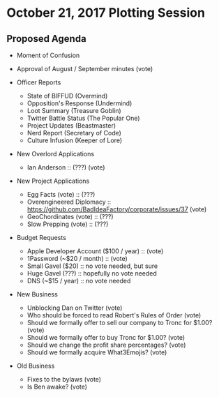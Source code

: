 # October 21, 2017 Plotting Session

## Proposed Agenda

- Moment of Confusion

- Approval of August / September minutes (vote)

- Officer Reports
    - State of BIFFUD (Overmind)
    - Opposition's Response (Undermind)
    - Loot Summary (Treasure Goblin)
    - Twitter Battle Status (The Popular One)
    - Project Updates (Beastmaster)
    - Nerd Report (Secretary of Code)
    - Culture Infusion (Keeper of Lore)

- New Overlord Applications
    - Ian Anderson :: (???) (vote)

- New Project Applications
    - Egg Facts (vote) :: (???)
    - Overengineered Diplomacy :: https://github.com/BadIdeaFactory/corporate/issues/37 (vote)
    - GeoChordinates (vote) :: (???)
    - Slow Prepping (vote) :: (???)

- Budget Requests
    - Apple Developer Account ($100 / year) ::  (vote)
    - 1Password (~$20 / month) ::  (vote)
    - Small Gavel ($20) :: no vote needed, but sure
    - Huge Gavel (???) :: hopefully no vote needed
    - DNS (~$15 / year) :: no vote needed

- New Business
    - Unblocking Dan on Twitter (vote)
    - Who should be forced to read Robert's Rules of Order (vote)
    - Should we formally offer to sell our company to Tronc for $1.00? (vote)
    - Should we formally offer to buy Tronc for $1.00? (vote)
    - Should we change the profit share percentages? (vote)
    - Should we formally acquire What3Emojis? (vote)

- Old Business
    - Fixes to the bylaws (vote)
    - Is Ben awake? (vote)
